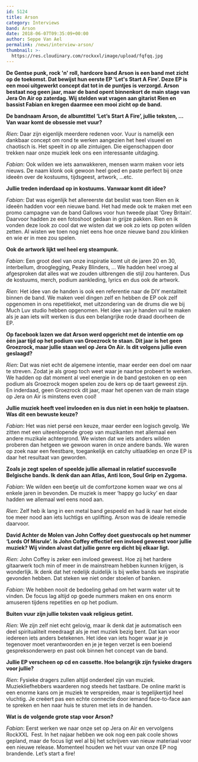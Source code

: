 ```yaml
---
id: 5124
title: Arson
category: Interviews
band: Arson
date: 2018-06-07T09:35:09+00:00
author: Seppe Van Ael
permalink: /news/interview-arson/
thumbnail: >-
  https://res.cloudinary.com/rockxxl/image/upload/fqfqq.jpg
---
```

**De Gentse punk, rock 'n' roll, hardcore band Arson is een band met zicht op de toekomst. Dat bewijst hun eerste EP 'Let's Start A Fire'. Deze EP is een mooi uitgewerkt concept dat tot in de puntjes is verzorgd. Arson bestaat nog geen jaar, maar de band opent binnenkort de main stage van Jera On Air op zaterdag. Wij stelden wat vragen aan gitarist Rien en bassist Fabian en kregen daarmee een mooi zicht op de band.**

**De bandnaam Arson, de albumtittel ‘Let’s Start A Fire’, jullie teksten, … Van waar komt de obsessie met vuur?**

_Rien_: Daar zijn eigenlijk meerdere redenen voor. Vuur is namelijk een dankbaar concept om rond te werken aangezien het heel visueel en chaotisch is. Het speelt in op alle zintuigen. Die eigenschappen door trekken naar onze muziek leek ons een interessante uitdaging.

_Fabian_: Ook wilden we iets aanwakkeren, mensen warm maken voor iets nieuws. De naam klonk ook gewoon heel goed en paste perfect bij onze ideeën over de kostuums, tijdsgeest, artwork, …etc.

**Jullie treden inderdaad op in kostuums. Vanwaar komt dit idee?**

_Fabian_: Dat was eigenlijk het allereerste dat beslist was toen Rien en ik ideeën hadden voor een nieuwe band. Het had mede ook te maken met een promo campagne van de band Gallows voor hun tweede plaat ‘Grey Britain’. Daarvoor hadden ze een fotoshoot gedaan in grijze pakken. Rien en ik vonden deze look zo cool dat we wisten dat we ook zo iets op poten wilden zetten. Al wisten we toen nog niet eens hoe onze nieuwe band zou klinken en wie er in mee zou spelen.

**Ook de artwork lijkt wel heel erg steampunk.** 

_Fabian_: Een groot deel van onze inspiratie komt uit de jaren 20 en 30, interbellum, drooglegging, Peaky Blinders, … We hadden heel vroeg al afgesproken dat alles wat we zouden uitbrengen die stijl zou hanteren. Dus de kostuums, merch, podium aankleding, lyrics en dus ook de artwork.

_Rien_: Het idee van de handen is ook een referentie naar de DIY mentaliteit binnen de band. We maken veel dingen zelf en hebben de EP ook zelf opgenomen in ons repetitiekot, met uitzondering van de drums die we bij Much Luv studio hebben opgenomen. Het idee van je handen vuil te maken als je aan iets wilt werken is dus een belangrijke rode draad doorheen de EP.

**Op facebook lazen we dat Arson werd opgericht met de intentie om op één jaar tijd op het podium van Groezrock te staan. Dit jaar is het geen Groezrock, maar jullie staan wel op Jera On Air. Is dit volgens jullie even geslaagd?** 

_Rien_: Dat was niet echt de algemene intentie, maar eerder een doel om naar te streven. Zodat je als groep toch weet waar je naartoe probeert te werken. We hadden op dat moment al veel energie in de band gestoken en op een podium als Groezrock mogen spelen zou de kers op de taart geweest zijn. En inderdaad, geen Groezrock dit jaar, maar het openen van de main stage op Jera on Air is minstens even cool!

**Jullie muziek heeft veel invloeden en is dus niet in een hokje te plaatsen. Was dit een bewuste keuze?** 

_Fabian_: Het was niet persé een keuze, maar eerder een logisch gevolg. We zitten met een uiteenlopende groep van muzikanten met allemaal een andere muzikale achtergrond. We wisten dat we iets anders wilden proberen dan hetgeen we gewoon waren in onze andere bands. We waren op zoek naar een feestbare, toegankelijk en catchy uitlaatklep en onze EP is daar het resultaat van geworden.

**Zoals je zegt spelen of speelde jullie allemaal in relatief succesvolle Belgische bands. Ik denk dan aan Atlas, Anti Icon, Soul Grip en Zygoma.** 

_Fabian_: We wilden een beetje uit de comfortzone komen waar we ons al enkele jaren in bevonden. De muziek is meer ‘happy go lucky’ en daar hadden we allemaal wel eens nood aan.

_Rien_: Zelf heb ik lang in een metal band gespeeld en had ik naar het einde toe meer nood aan iets luchtigs en uplifting. Arson was de ideale remedie daarvoor.

**David Achter de Molen van John Coffey doet guestvocals op het nummer ‘Lords Of Misrule’. Is John Coffey effectief een invloed geweest voor jullie muziek? Wij vinden alvast dat jullie genre erg dicht bij elkaar ligt.**

_Rien_: John Coffey is zeker een invloed geweest. Hoe zij het hardere gitaarwerk toch min of meer in de mainstream hebben kunnen krijgen, is wonderlijk. Ik denk dat het redelijk duidelijk is bij welke bands we inspiratie gevonden hebben. Dat steken we niet onder stoelen of banken.

_Fabian_: We hebben nooit de bedoeling gehad om het warm water uit te vinden. De focus lag altijd op goede nummers maken en ons enorm amuseren tijdens repetities en op het podium.

**Buiten vuur zijn jullie teksten vaak religieus getint.** 

_Rien_: We zijn zelf niet echt gelovig, maar ik denk dat je automatisch een deel spiritualiteit meedraagt als je met muziek bezig bent. Dat kan voor iedereen iets anders betekenen. Het idee van iets hoger waar je je tegenover moet verantwoorden en je je tegen verzet is een boeiend gespreksonderwerp en past ook binnen het concept van de band.

**Jullie EP verscheen op cd en cassette. Hoe belangrijk zijn fysieke dragers voor jullie?** 

_Rien_: Fysieke dragers zullen altijd onderdeel zijn van muziek. Muziekliefhebbers waarderen nog steeds het tastbare. De online markt is een enorme kans om je muziek te verspreiden, maar is tegelijkertijd heel vluchtig. Je creëert pas een echte connectie door iemand face-to-face aan te spreken en hen naar huis te sturen met iets in de handen.

**Wat is de volgende grote stap voor Arson?**

_Fabian_: Eerst werken we naar onze set op Jera on Air en vervolgens RockXXL  Fest. In het najaar hebben we ook nog een pak coole shows gepland, maar de focus ligt wel al bij het schrijven van nieuw materiaal voor een nieuwe release. Momenteel houden we het vuur van onze EP nog brandende. Let’s start a fire!
